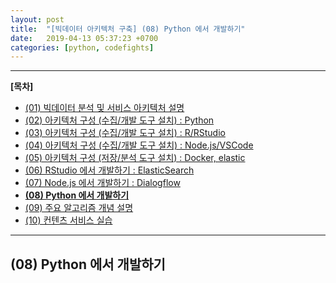 ```yaml
---
layout: post
title:  "[빅데이터 아키텍처 구축] (08) Python 에서 개발하기"
date:   2019-04-13 05:37:23 +0700
categories: [python, codefights]
---
```


___

__[목차]__

- [(01) 빅데이터 분석 및 서비스 아키텍처 설명](https://jinseopim.github.io/python/codefights/2019/04/12/firstpost-02.html)
- [(02) 아키텍처 구성 (수집/개발 도구 설치) : Python](https://jinseopim.github.io/python/codefights/2019/04/12/firstpost-03-00.html)
- [(03) 아키텍처 구성 (수집/개발 도구 설치) : R/RStudio](https://jinseopim.github.io/r/rstudio/2019/04/12/firstpost-03-01.html)
- [(04) 아키텍처 구성 (수집/개발 도구 설치) : Node.js/VSCode](https://jinseopim.github.io/python/codefights/2019/04/12/firstpost-03-02.html)
- [(05) 아키텍처 구성 (저장/분석 도구 설치) : Docker, elastic](https://jinseopim.github.io/python/codefights/2019/04/12/firstpost-03-03.html)
- [(06) RStudio 에서 개발하기 : ElasticSearch](https://jinseopim.github.io/python/codefights/2019/04/12/firstpost-03-04.html)
- [(07) Node.js 에서 개발하기 : Dialogflow](https://jinseopim.github.io/python/codefights/2019/04/12/firstpost-03-05.html)
- __[(08) Python 에서 개발하기](https://jinseopim.github.io/python/codefights/2019/04/12/firstpost-04.html)__
- [(09) 주요 알고리즘 개념 설명](https://jinseopim.github.io/python/codefights/2019/04/12/firstpost-05.html)
- [(10) 컨텐츠 서비스 실습](https://jinseopim.github.io/python/codefights/2019/04/14/firstpost-03.html)

___

## (08) Python 에서 개발하기
###
